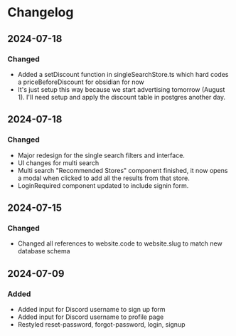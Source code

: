 # Changelog

## 2024-07-18

### Changed

- Added a setDiscount function in singleSearchStore.ts which hard codes a priceBeforeDiscount for obsidian for now
- It's just setup this way because we start advertising tomorrow (August 1). I'll need setup and apply the discount table in postgres another day.

## 2024-07-18

### Changed

- Major redesign for the single search filters and interface.
- UI changes for multi search
- Multi search "Recommended Stores" component finished, it now opens a modal when clicked to add all the results from that store.
- LoginRequired component updated to include signin form.

## 2024-07-15

### Changed

- Changed all references to website.code to website.slug to match new database schema

## 2024-07-09

### Added

- Added input for Discord username to sign up form
- Added input for Discord username to profile page
- Restyled reset-password, forgot-password, login, signup
